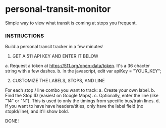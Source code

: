 # personal-transit-monitor
Simple way to view what transit is coming at stops you frequent.

### INSTRUCTIONS ###

Build a personal transit tracker in a few minutes!

1. GET A 511 API KEY AND ENTER IT BELOW

a. Request a token at https://511.org/open-data/token. It's a 36 chacter string with a few dashes.
b. In the javascript, edit var apiKey = "YOUR_KEY";

2. CUSTOMIZE THE LABELS, STOPS, AND LINE

For each stop / line combo you want to track:
a. Create your own label.
b. Find the Stop ID (easiest on Google Maps).
c. Optionally, enter the line (like "14" or "N"). This is used to only the timings from specific bus/train lines.
d. If you want to have have headers/titles, only have the label field (no stopId/line), and it'll show bold.

DONE!
